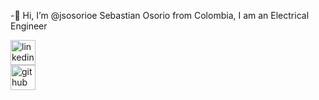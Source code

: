  
-👋 Hi, I’m @jsosorioe Sebastian Osorio from Colombia, I am an Electrical Engineer

[<img src='https://github.com/gauravghongde/social-icons/blob/master/SVG/Color/LinkedIN.svg' alt='linkedin' height='40'>](https://www.linkedin.com/in/jose-sebastian-osorio-espinosa/)  
[<img src='https://github.com/gauravghongde/social-icons/blob/master/SVG/White/Github_white.svg' alt='github' height='40'>](https://github.com/jsosorioe)
<!---
jsosorioe/jsosorioe is a ✨ special ✨ repository because its `README.md` (this file) appears on your GitHub profile.
You can click the Preview link to take a look at your changes.
--->
